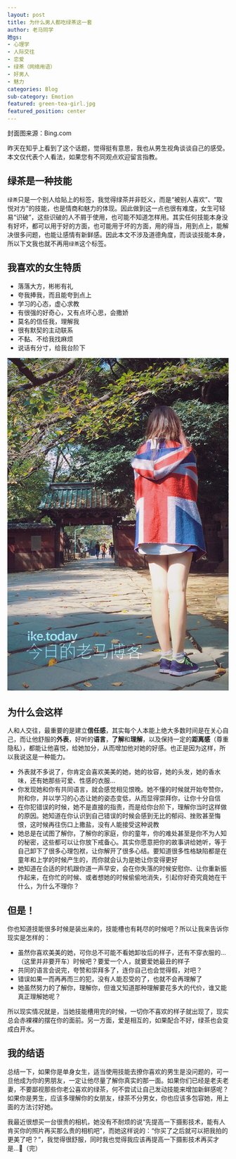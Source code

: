 ```yaml
---
layout: post
title: 为什么男人都吃绿茶这一套
author: 老马同学
她gs: 
- 心理学
- 人际交往
- 恋爱
- 绿茶（网络用语）
- 好男人
- 魅力
categories: Blog
sub-category: Emotion
featured: green-tea-girl.jpg
featured_position: center
---
```

封面图来源：Bing.com

昨天在知乎上看到了这个话题，觉得挺有意思，我也从男生视角谈谈自己的感受。本文仅代表个人看法，如果您有不同观点欢迎留言指教。

## 绿茶是一种技能

`绿茶`只是一个别人给贴上的标签，我觉得绿茶并非贬义，而是“被别人喜欢”、“取悦对方”的技能，也是情商和魅力的体现。因此做到这一点也很有难度，女生可轻易“识破”，这些识破的人不屑于使用，也可能不知道怎样用。其实任何技能本身没有好坏，都可以用于好的方面，也可能用于坏的方面，用的得当，用到点上，能解决很多问题，也能让感情有新鲜感。因此本文不涉及道德角度，而谈谈技能本身，所以下文我也就不再用`绿茶`这个标签。

## 我喜欢的女生特质

- 落落大方，彬彬有礼
- 夸我捧我，而且能夸到点上
- 学习的心态，虚心求教
- 有很强的好奇心，又有点坏心思，会撒娇
- 莫名的信任我，理解我
- 很有默契的主动联系
- 不黏、不给我找麻烦
- 说话有分寸，给我台阶下

![绿荫下](/assets/img/posts/2020/green-tea-girl-1.jpg)

## 为什么会这样

人和人交往，最重要的是建立**信任感**，其实每个人本能上绝大多数时间是在关心自己，而让他舒服的**外表**，好听的**语言**，**了解**和**理解**，以及保持一定的**距离感**（尊重隐私），都能让他喜悦，给她加分，从而增加他对她的好感。也正是因为这样，所以我说这是一种能力。

- 外表就不多说了，你肯定会喜欢美美的她，她的妆容，她的头发，她的香水味，还有她那些可爱、性感的衣服...
- 你发现她和你有共同语言，就会感觉相见恨晚。她不懂的时候就开始夸赞你，附和你，并以学习的心态让她的姿态变低，从而显得崇拜你，让你十分自信
- 在你犯错误的时候，她不是直接的指责，而是给你台阶下，理解你当时这样做的原因。她知道在你认识到自己错误的时候会感到无比的郁闷、挫败甚至悔恨，这时候再往伤口上撒盐，没有人能接受这种说教
- 她总是在试图了解你，了解你的家庭，你的童年，你的难处甚至是你不为人知的秘密，这些都可以让你放下戒备心。其实你愿意把你的故事讲给她听，等于自己卸下了很多心理包袱，让你解开了很多心结。要知道很多性格缺陷都是在童年和上学的时候产生的，而你就会认为是她让你变得更好
- 她知道在合适的时机跟你道一声早安，会在你失落的时候安慰你、让你重新振作起来，在你忙的时候、或者想她的时候偷偷地消失，引起你好奇究竟她在干什么，为什么不理你？

## 但是！

你也知道技能很多时候是装出来的，技能槽也有耗尽的时候吧？所以让我来告诉你现实是怎样的：

- 虽然你喜欢美美的她，可你总不可能不看她卸妆后的样子，还有不穿衣服的...（这里并非要开车）时候吧？要爱一个人，就要爱她最丑的样子
- 共同的语言会说完，夸赞和崇拜多了，连你自己也会觉得假，对吧？
- 错误如果一而再再而三的犯，没有人能忍受的了，也就不会再理解了
- 她虽然努力的了解你，理解你，但谁又知道那种理解要花多大的代价，谁又能真正理解她呢？

所以现实情况就是，当她技能槽用完的时候，一切你不喜欢的样子就出现了，现实总会赤裸裸的摆在你的面前。另一方面，爱是相互的，如果配合不好，绿茶也会变成白开水。

## 我的结语

总结一下，如果你是单身女生，适当使用技能去撩你喜欢的男生是没问题的，可一旦他成为你的男朋友，一定让他尽量了解你真实的那一面。如果你们已经是老夫老妻，不要鄙视那些你老公喜欢的绿茶，何不尝试让自己发动技能来增加新鲜感呢？如果你是男生，应该多理解你的女朋友，绿茶不分男女，你也应该多包容她，用上面的方法讨好她。

我最近很想买一台很贵的相机，她没有不耐烦的说“先提高一下摄影技术，能有人肯买你的照片再买那么贵的相机吧”，而她这样说的：“你买了之后就可以把我拍的更美了吧？”，我觉得很舒服，同时我也觉得我应该再提高一下摄影技术再买才是...🤣（完）